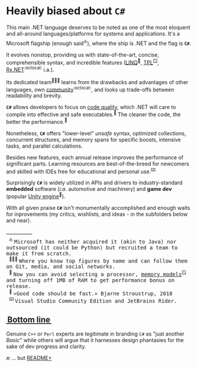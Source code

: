 # Heavily biased about `C#`

This main .NET language deserves to be noted as one of the most eloquent and all-around languages/platforms for systems and applications. It's a Microsoft flagship (enough said<sup>⛵</sup>), where the ship is .NET and the flag is **`C#`**.

It evolves nonstop, providing us with state-of-the-art, concise, comprehensible syntax, and incredible features ([LINQ](https://stackoverflow.com/questions/2321724/where-can-i-get-a-good-concise-linq-cheatsheet)<sup>🔗</sup>, [TPL](https://docs.microsoft.com/en-us/dotnet/standard/parallel-programming/task-parallel-library-tpl)<sup>🪟</sup>, [Rx.NET](https://github.com/dotnet/reactive)<sup>:octocat:</sup> i.a.). 

Its dedicated team<sup>:people_holding_hands:</sup> learns from the drawbacks and advantages of other languages, own [community](https://github.com/dotnet/csharplang/tree/main/proposals)<sup>:octocat:</sup>, and looks up trade-offs between readability and brevity.

**`C#`** allows developers to focus on [code quality](../software/QA/README+/code-quality.md), which .NET will care to compile into effective and safe executables.<sup>💾</sup>  The cleaner the code, the better the performance.<sup>🪩</sup>

Nonetheless, **`C#`** offers "lower-level" _unsafe_ syntax, optimized collections, concurrent structures, and memory spans for specific boosts, intensive tasks, and parallel calculations.

Besides new features, each annual release improves the performance of significant parts. Learning resources are best-of-the-breed for newcomers and skilled with IDEs free for educational and personal use.<sup>⌨️</sup>

Surprisingly **`C#`** is widely utilized in APIs and drivers to industry-standard **embedded** software (_i.a._ automotive and machinery) and **game dev** (popular [Unity engine](https://unity.com/solutions/programming)<sup>🔗</sup>).

With all given praise **`C#`** isn't monumentally accomplished and enough waits for inprovements (my critics, wishlists, and ideas - in the subfolders below and near).

\___________\
&nbsp;&nbsp;<sup>⛵</sup>&nbsp;<samp>Microsoft has neither acquired it (akin to Java) nor outsourced (it could be Python) but recruited a team to make it from scratch.</samp>\
&nbsp;&nbsp;<sup>🧑‍🤝‍🧑</sup>&nbsp;<samp>Where you know top figures by name and can follow them on Git, media, and social networks.</samp>\
&nbsp;&nbsp;<sup>💾</sup>&nbsp;<samp>Now you can avoid selecting a processor, [memory models](https://devblogs.microsoft.com/oldnewthing/20200728-00/?p=104012)<sup>🪟</sup> and turning off 1MB of RAM to get performance bonus on release.</samp>\
&nbsp;&nbsp;<sup>🪩</sup>&nbsp;<samp>«Good code should be fast.» Bjarne Stroustrup, 2018</samp>\
&nbsp;&nbsp;<sup>⌨️</sup>&nbsp;<samp>Visual Studio Community Edition and JetBrains Rider.</samp>

## <ins>&thinsp;Bottom line&thinsp;</ins>

Genuine `C++` or `Perl` experts are legitimate in branding `C#` as "just another _Basic_" while others will argue that it harnesses design phantasies for the sake of dev progress and clarity.

🔚 ... but [README+](README+)
